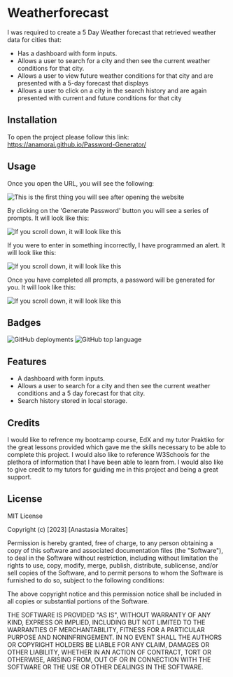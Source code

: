 # Weatherforecast

I was required to create a 5 Day Weather forecast that retrieved weather data for cities that:

* Has a dashboard with form inputs.
* Allows a user to search for a city and then see the current weather conditions for that city.
* Allows a user to view future weather conditions for that city and are presented with a 5-day forecast that displays
* Allows a user to click on a city in the search history and are again presented with current and future conditions for that city

## Installation

To open the project please follow this link: https://anamorai.github.io/Password-Generator/
## Usage 

Once you open the URL, you will see the following:

![This is the first thing you will see after opening the website](assets/1.png)


By clicking on the 'Generate Password' button you will see a series of prompts. It will look like this: 

![If you scroll down, it will look like this](assets/2.png)

If you were to enter in something incorrectly, I have programmed an alert. It will look like this: 

![If you scroll down, it will look like this](assets/3.png)

Once you have completed all prompts, a password will be generated for you. It will look like this: 

![If you scroll down, it will look like this](assets/4.png)

## Badges

![GitHub deployments](https://img.shields.io/github/deployments/anamorai/Password-Generator/github-pages)
![GitHub top language](https://img.shields.io/github/languages/top/anamorai/Password-Generator)


## Features

* A dashboard with form inputs.
* Allows a user to search for a city and then see the current weather conditions and a 5 day forecast for that city.
* Search history stored in local storage.

## Credits

I would like to refrence my bootcamp course, EdX and my tutor Praktiko for the great lessons provided which gave me the skills necessary to be able to complete this project. I would also like to reference W3Schools for the plethora of information that I have been able to learn from. I would also like to give credit to my tutors for guiding me in this project and being a great support.

## License

MIT License

Copyright (c) [2023] [Anastasia Moraites]

Permission is hereby granted, free of charge, to any person obtaining a copy
of this software and associated documentation files (the "Software"), to deal
in the Software without restriction, including without limitation the rights
to use, copy, modify, merge, publish, distribute, sublicense, and/or sell
copies of the Software, and to permit persons to whom the Software is
furnished to do so, subject to the following conditions:

The above copyright notice and this permission notice shall be included in all
copies or substantial portions of the Software.

THE SOFTWARE IS PROVIDED "AS IS", WITHOUT WARRANTY OF ANY KIND, EXPRESS OR
IMPLIED, INCLUDING BUT NOT LIMITED TO THE WARRANTIES OF MERCHANTABILITY,
FITNESS FOR A PARTICULAR PURPOSE AND NONINFRINGEMENT. IN NO EVENT SHALL THE
AUTHORS OR COPYRIGHT HOLDERS BE LIABLE FOR ANY CLAIM, DAMAGES OR OTHER
LIABILITY, WHETHER IN AN ACTION OF CONTRACT, TORT OR OTHERWISE, ARISING FROM,
OUT OF OR IN CONNECTION WITH THE SOFTWARE OR THE USE OR OTHER DEALINGS IN THE
SOFTWARE.